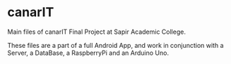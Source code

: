 # canarIT
Main files of canarIT Final Project at Sapir Academic College.

These files are a part of a full Android App, and work in conjunction with a Server, a DataBase, a RaspberryPi and an Arduino Uno. 
